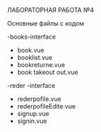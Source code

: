 ЛАБОРАТОРНАЯ РАБОТА №4

Основные файлы с кодом

-books-interface


* book.vue
* booklist.vue
* bookreturne.vue
* book takeout out.vue 

-reder -interface


* rederpofile.vue
* rederpofileEdite.vue
* signup.vue
* signin.vue

